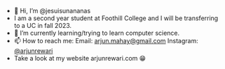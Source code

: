 - 👋 Hi, I’m @jesuisunananas
- I am a second year student at Foothill College and I will be transferring to a UC in fall 2023.
- 🌱 I’m currently learning/trying to learn computer science.
- 📫 How to reach me: Email: arjun.mahay@gmail.com
                       Instagram: [@arjunrewari](https://www.instagram.com/arjunrewari/)
- Take a look at my website arjunrewari.com 😁
